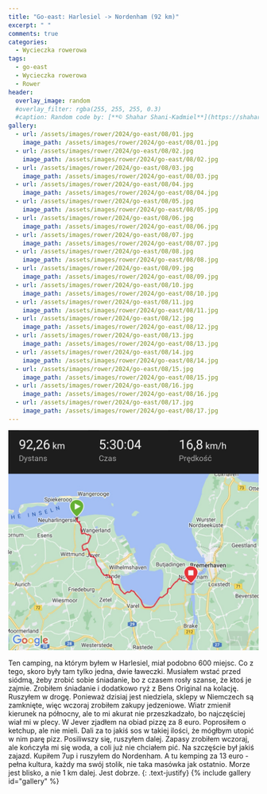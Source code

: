 ```yaml
---
title: "Go-east: Harlesiel -> Nordenham (92 km)"
excerpt: " "
comments: true
categories:
  - Wycieczka rowerowa
tags:
  - go-east
  - Wycieczka rowerowa
  - Rower
header:
  overlay_image: random
  #overlay_filter: rgba(255, 255, 255, 0.3)
  #caption: Random code by: [**© Shahar Shani-Kadmiel**](https://shaharkadmiel.github.io)"
gallery:
  - url: /assets/images/rower/2024/go-east/08/01.jpg
    image_path: /assets/images/rower/2024/go-east/08/01.jpg
  - url: /assets/images/rower/2024/go-east/08/02.jpg
    image_path: /assets/images/rower/2024/go-east/08/02.jpg
  - url: /assets/images/rower/2024/go-east/08/03.jpg
    image_path: /assets/images/rower/2024/go-east/08/03.jpg
  - url: /assets/images/rower/2024/go-east/08/04.jpg
    image_path: /assets/images/rower/2024/go-east/08/04.jpg
  - url: /assets/images/rower/2024/go-east/08/05.jpg
    image_path: /assets/images/rower/2024/go-east/08/05.jpg
  - url: /assets/images/rower/2024/go-east/08/06.jpg
    image_path: /assets/images/rower/2024/go-east/08/06.jpg
  - url: /assets/images/rower/2024/go-east/08/07.jpg
    image_path: /assets/images/rower/2024/go-east/08/07.jpg
  - url: /assets/images/rower/2024/go-east/08/08.jpg
    image_path: /assets/images/rower/2024/go-east/08/08.jpg
  - url: /assets/images/rower/2024/go-east/08/09.jpg
    image_path: /assets/images/rower/2024/go-east/08/09.jpg
  - url: /assets/images/rower/2024/go-east/08/10.jpg
    image_path: /assets/images/rower/2024/go-east/08/10.jpg
  - url: /assets/images/rower/2024/go-east/08/11.jpg
    image_path: /assets/images/rower/2024/go-east/08/11.jpg
  - url: /assets/images/rower/2024/go-east/08/12.jpg
    image_path: /assets/images/rower/2024/go-east/08/12.jpg
  - url: /assets/images/rower/2024/go-east/08/13.jpg
    image_path: /assets/images/rower/2024/go-east/08/13.jpg
  - url: /assets/images/rower/2024/go-east/08/14.jpg
    image_path: /assets/images/rower/2024/go-east/08/14.jpg
  - url: /assets/images/rower/2024/go-east/08/15.jpg
    image_path: /assets/images/rower/2024/go-east/08/15.jpg
  - url: /assets/images/rower/2024/go-east/08/16.jpg
    image_path: /assets/images/rower/2024/go-east/08/16.jpg
  - url: /assets/images/rower/2024/go-east/08/17.jpg
    image_path: /assets/images/rower/2024/go-east/08/17.jpg
---
```

[![mapka](/assets/images/rower/2024/go-east/08/mapka.png)](https://connect.garmin.com/modern/activity/16613793882)

Ten camping, na którym byłem w Harlesiel, miał podobno 600 miejsc. Co z tego, skoro były tam tylko jedna, dwie ławeczki. Musiałem wstać przed siódmą, żeby zrobić sobie śniadanie, bo z czasem rosły szanse, że ktoś je zajmie. Zrobiłem śniadanie i dodatkowo ryż z Bens Original na kolację.  Ruszyłem w drogę. Ponieważ dzisiaj jest niedziela, sklepy w Niemczech są zamknięte, więc wczoraj zrobiłem zakupy jedzeniowe. Wiatr zmienił kierunek na północny, ale to mi akurat nie przeszkadzało, bo najczęściej wiał mi w plecy. W Jever zjadłem na obiad pizzę za 8 euro. Poprosiłem o ketchup, ale nie mieli. Dali za to jakiś sos w takiej ilości, że mógłbym utopić w nim parę pizz. Posiliwszy się, ruszyłem dalej. Zapasy zrobiłem wczoraj, ale kończyła mi się woda, a coli już nie chciałem pić. Na szczęście był jakiś zajazd. Kupiłem 7up i ruszyłem do Nordenham. A tu kemping za 13 euro - pełna kultura, każdy ma swój stolik, nie taka masówka jak ostatnio. Morze jest blisko, a nie 1 km dalej. Jest dobrze.
{: .text-justify}
{% include gallery id="gallery" %}

